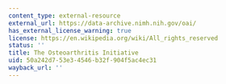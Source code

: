 ```yaml
---
content_type: external-resource
external_url: https://data-archive.nimh.nih.gov/oai/
has_external_license_warning: true
license: https://en.wikipedia.org/wiki/All_rights_reserved
status: ''
title: The Osteoarthritis Initiative
uid: 50a242d7-53e3-4546-b32f-904f5ac4ec31
wayback_url: ''
---
```

